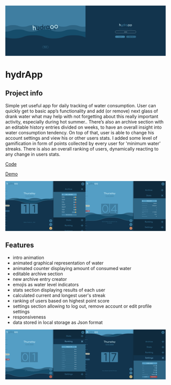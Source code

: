 ![website screenshot](app/assets/markdown/markdown_1.jpg)

# hydrApp

## Project info
Simple yet useful app for daily tracking of water consumption. User can quickly get to basic app’s functionality and add (or remove) next glass of drank water what may help with not forgetting about this really important activity, especially during hot summer.. There’s also an archive section with an editable history entries divided on weeks, to have an overall insight into water consumption tendency. On top of that, user is able to change his account settings and view his or other users stats. I added some level of gamification in form of points collected by every user for 'minimum water' streaks. There is also an overall ranking of users, dynamically reacting to any change in users stats.

[Code](https://github.com/jchojna/hydrApp/tree/master)

[Demo](https://jchojna.github.io/hydrApp/)

![website screenshot](app/assets/markdown/markdown_2.jpg)

## Features

* intro animation
* animated graphical representation of water
* animated counter displaying amount of consumed water
* editable archive section
* new archive entry creator
* emojis as water level indicators
* stats section displaying results of each user
* calculated current and longest user's streak
* ranking of users based on highest point score 
* settings section allowing to log out, remove account or edit profile settings
* responsiveness
* data stored in local storage as Json format

![website screenshot](app/assets/markdown/markdown_3.jpg)